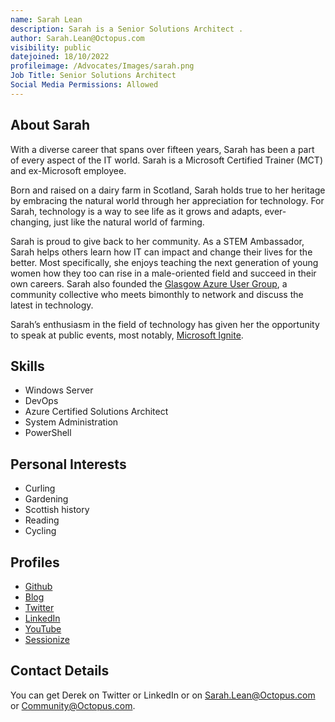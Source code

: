 ```yaml
---
name: Sarah Lean
description: Sarah is a Senior Solutions Architect .
author: Sarah.Lean@Octopus.com
visibility: public
datejoined: 18/10/2022
profileimage: /Advocates/Images/sarah.png
Job Title: Senior Solutions Architect
Social Media Permissions: Allowed
---
```

## About Sarah

With a diverse career that spans over fifteen years, Sarah has been a part of every aspect of the IT world. Sarah is a Microsoft Certified Trainer (MCT) and ex-Microsoft employee.

Born and raised on a dairy farm in Scotland, Sarah holds true to her heritage by embracing the natural world through her appreciation for technology. For Sarah, technology is a way to see life as it grows and adapts, ever-changing, just like the natural world of farming.

Sarah is proud to give back to her community. As a STEM Ambassador, Sarah helps others learn how IT can impact and change their lives for the better. Most specifically, she enjoys teaching the next generation of young women how they too can rise in a male-oriented field and succeed in their own careers. Sarah also founded the [Glasgow Azure User Group](https://www.gaug.co.uk), a community collective who meets bimonthly to network and discuss the latest in technology.

Sarah’s enthusiasm in the field of technology has given her the opportunity to speak at public events, most notably, [Microsoft Ignite](https://youtu.be/hXXadtblX_Q).

## Skills

- Windows Server
- DevOps
- Azure Certified Solutions Architect
- System Administration
- PowerShell

## Personal Interests

- Curling
- Gardening
- Scottish history
- Reading
- Cycling

## Profiles

- [Github](https://github.com/weeyin83)
- [Blog](https://www.techielass.com)
- [Twitter](https://twitter.com/techielass)
- [LinkedIn](https://www.linkedin.com/in/sazlean/)
- [YouTube](Youtube.com/techielass)
- [Sessionize](https://sessionize.com/sarah-lean/)

## Contact Details

You can get Derek on Twitter or LinkedIn or on <Sarah.Lean@Octopus.com> or <Community@Octopus.com>.